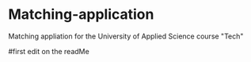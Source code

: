 # Matching-application
Matching appliation for the University of Applied Science course "Tech"

#first edit on the readMe
